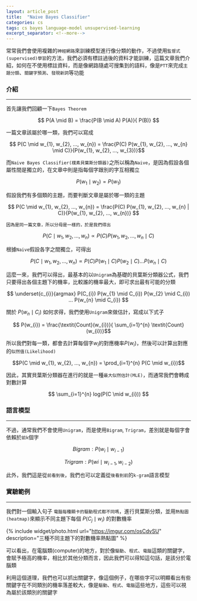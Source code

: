 ```yaml
---
layout: article_post
title:  "Naive Bayes Classifier"
categories: cs
tags: cs bayes language-model unsupervised-learning 
excerpt_separator: <!--more-->
---
```


常常我們會使用複雜的`神經網路`來訓練模型進行像分類的動作，不過使用`監督式(supervised)學習`的方法，我們必須有標註過後的資料才能訓練，這篇文章我們介紹，如何在不使用標註資料，而是像網路隨處可搜集到的語料，像是`PTT`來完成`主題分類`、`關鍵字預測`、`發現新詞`等功能

<!--more-->

### 介紹
---

首先讓我們回顧一下`Bayes Theorem`

$$ P(A \mid B) = \frac{P(B \mid A) P(A)}{ P(B)} $$

一篇文章該屬於哪一類，我們可以寫成

$$ P(C \mid w_{1}, w_{2}, ..., w_{n}) = \frac{P(C) P(w_{1}, w_{2}, ..., w_{n} \mid C)}{P(w_{1}, w_{2}, ..., w_{3})}$$


而`Naive Bayes Classifier(樸素貝葉斯分類器)`之所以稱為`Naive`，是因為假設各個屬性間是獨立的，在文章中則是指每個字跟別的字互相獨立

$$ P(w_{1} \mid w_{2}) = P(w_{1}) $$

假設我們有多個類的主題，而要判斷文章是屬於哪一類的主題

$$ P(C \mid w_{1}, w_{2}, ..., w_{n}) = \frac{P(C) P(w_{1}, w_{2}, ..., w_{n} | C)}{P(w_{1}, w_{2}, ..., w_{n})} $$

`因為是同一篇文章，所以分母是一樣的，於是我們得出`

$$ P(C \mid w_{1}, w_{2}, ..., w_{n}) \propto P(C) P(w_{1}, w_{2}, ..., w_{n} \mid C) $$

根據`Naive`假設各字之間獨立，可得出

$$ P(C \mid w_{1}, w_{2}, ..., w_{n}) \propto P(C) P(w_{1} \mid C) P(w_{2} \mid C) ... P(w_{n} \mid C) $$

這麼一來，我們可以得出，最基本的以`Unigram`為基礎的貝葉斯分類器公式，我們只要得出各個主題下的機率，比較誰的機率最大，即可求出最有可能的分類

$$ \underset{c_{i}}{argmax} P(C_{i}) P(w_{1} \mid C_{i}) P(w_{2} \mid C_{i}) ... P(w_{n} \mid C_{i}) $$

關於 $P(w_{n} \mid C_{i})$ 如何求得，我們使用`Unigram`來做估計，寫成以下式子

$$ P(w_{i}) = \frac{\textit{Count}(w_{i})}{ \sum_{i=1}^{n} \textit{Count}(w_{i})}$$

所以我們對每一類，都會去計算每個字$w_{i}$的對應機率$P(w_{i})$，然後可以計算出對應的`似然值(Likelihood)`

$$P(C \mid w_{1}, w_{2}, ..., w_{n}) = \prod_{i=1}^{n} P(C \mid w_{i})$$

因此，其實貝葉斯分類器在進行的就是一種`最大似然估計(MLE)`，而通常我們會轉成對數計算

$$ \sum_{i=1}^{n} log(P(C \mid w_{i})) $$

### 語言模型
---

不過，通常我們不會使用`Unigram`，而是使用`Bigram`, `Trigram`，差別就是每個字會依賴於`前k`個字

$$ \textit{Bigram} : P(w_{i} \mid w_{i-1}) $$

$$ \textit{Trigram} : P(w{i} \mid w_{i-1}, w_{i-2} ) $$

此外，我們這是從`前看到後`，我們也可以定義從`後看到前`的`k-gram`語言模型

### 實驗範例
___

我們對一個輸入句子 `電腦每種顯卡的驅動程式都不同嗎`，進行貝葉斯分類，並用`熱點圖(heatmap)`來顯示不同主題下每個 $P(C_{j} \mid w_{i})$ 的對數機率

{% include widget/photo.html url="https://imgur.com/osCdvSU" description="三種不同主題下的對數機率熱點圖" %}

可以看出，在電腦類(computer)的地方，對於像`驅動`、`程式`、`電腦`這類的關鍵字，會賦予極高的機率，相比於其他分類而言，因此我們可以得知這句話，是該分於電腦類

利用這個道理，我們也可以抓出關鍵字，像這個例子，在哪些字可以明顯看出有些關鍵字在不同類別的機率落差較大，像是`驅動`、`程式`、`電腦`這些地方，這些可以視為屬於該類別的關鍵字


